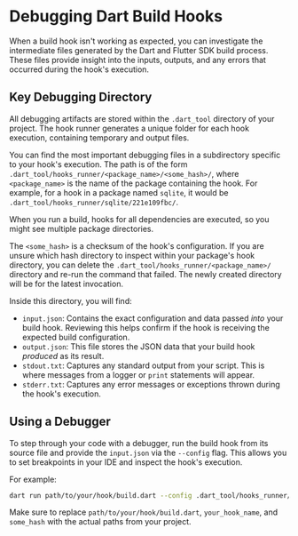 # Debugging Dart Build Hooks

When a build hook isn't working as expected, you can investigate the
intermediate files generated by the Dart and Flutter SDK build process. These
files provide insight into the inputs, outputs, and any errors that occurred
during the hook's execution.

## Key Debugging Directory

All debugging artifacts are stored within the `.dart_tool` directory of your
project. The hook runner generates a unique folder for each hook execution,
containing temporary and output files.

You can find the most important debugging files in a subdirectory specific to
your hook's execution. The path is of the form
`.dart_tool/hooks_runner/<package_name>/<some_hash>/`, where `<package_name>`
is the name of the package containing the hook. For example, for a hook in a
package named `sqlite`, it would be
`.dart_tool/hooks_runner/sqlite/221e109fbc/`.

When you run a build, hooks for all dependencies are executed, so you might see
multiple package directories.

The `<some_hash>` is a checksum of the hook's configuration. If you are unsure
which hash directory to inspect within your package's hook directory, you can
delete the `.dart_tool/hooks_runner/<package_name>/` directory and re-run the
command that failed. The newly created directory will be for the latest
invocation.

Inside this directory, you will find:

* `input.json`: Contains the exact configuration and data passed *into* your
  build hook. Reviewing this helps confirm if the hook is receiving the expected
  build configuration.
* `output.json`: This file stores the JSON data that your build hook *produced*
  as its result.
* `stdout.txt`: Captures any standard output from your script. This is where
  messages from a logger or `print` statements will appear.
* `stderr.txt`: Captures any error messages or exceptions thrown during the
  hook's execution.

## Using a Debugger

To step through your code with a debugger, run the build hook from its source
file and provide the `input.json` via the `--config` flag. This allows you to
set breakpoints in your IDE and inspect the hook's execution.

For example:

```sh
dart run path/to/your/hook/build.dart --config .dart_tool/hooks_runner/your_hook_name/some_hash/input.json
```

Make sure to replace `path/to/your/hook/build.dart`, `your_hook_name`, and
`some_hash` with the actual paths from your project.
